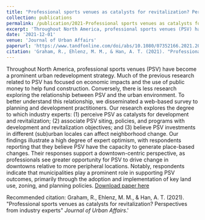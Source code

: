 ```yaml
---
title: "Professional sports venues as catalysts for revitalization? Perspectives from industry experts"
collection: publications
permalink: /publication/2021-Professional sports venues as catalysts for revitalization? Perspectives from industry experts
excerpt: 'Throughout North America, professional sports venues (PSV) have become a prominent urban redevelopment strategy. Much of the previous research related to PSV has focused on economic impacts and the use of public money to help fund construction. Conversely, there is less research exploring the relationship between PSV and the urban environment. To better understand this relationship, we disseminated a web-based survey to planning and development practitioners. Our research explores the degree to which industry experts: (1) perceive PSV as catalysts for development and revitalization; (2) associate PSV siting, policies, and programs with development and revitalization objectives; and (3) believe PSV investments in different (sub)urban locales can affect neighborhood change. Our findings illustrate a high degree of expert optimism, with respondents reporting that they believe PSV have the capacity to generate place-based changes. Their responses support a downtown-centric perspective, as professionals see greater opportunity for PSV to drive change in downtowns relative to more peripheral locations. Notably, respondents indicate that municipalities play a prominent role in supporting PSV outcomes, primarily through the adoption and implementation of key land use, zoning, and planning policies.'
date: '2021-12-01'
venue: 'Journal of Urban Affairs'
paperurl: 'https://www.tandfonline.com/doi/abs/10.1080/07352166.2021.2002698'
citation: 'Graham, R., Ehlenz, M. M., & Han, A. T. (2021). "Professional sports venues as catalysts for revitalization? Perspectives from industry experts" <i>Journal of Urban Affairs</i>.'
---
```

Throughout North America, professional sports venues (PSV) have become a prominent urban redevelopment strategy. Much of the previous research related to PSV has focused on economic impacts and the use of public money to help fund construction. Conversely, there is less research exploring the relationship between PSV and the urban environment. To better understand this relationship, we disseminated a web-based survey to planning and development practitioners. Our research explores the degree to which industry experts: (1) perceive PSV as catalysts for development and revitalization; (2) associate PSV siting, policies, and programs with development and revitalization objectives; and (3) believe PSV investments in different (sub)urban locales can affect neighborhood change. Our findings illustrate a high degree of expert optimism, with respondents reporting that they believe PSV have the capacity to generate place-based changes. Their responses support a downtown-centric perspective, as professionals see greater opportunity for PSV to drive change in downtowns relative to more peripheral locations. Notably, respondents indicate that municipalities play a prominent role in supporting PSV outcomes, primarily through the adoption and implementation of key land use, zoning, and planning policies.
[Download paper here]([http://academicpages.github.io/files/paper2.pdf](https://www.tandfonline.com/doi/abs/10.1080/07352166.2021.2002698))

Recommended citation: Graham, R., Ehlenz, M. M., & Han, A. T. (2021). "Professional sports venues as catalysts for revitalization? Perspectives from industry experts" <i>Journal of Urban Affairs</i>.'
